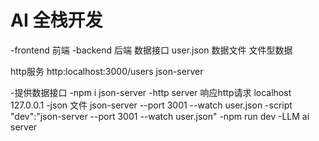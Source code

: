# AI 全栈开发
 -frontend 前端
 -backend 后端
 数据接口 user.json 数据文件
 文件型数据

 http服务 http:localhost:3000/users
 json-server

 -提供数据接口
  -npm i json-server
   -http server 响应http请求 localhost 127.0.0.1
   -json 文件 json-server --port 3001 --watch user.json
 -script
 "dev":"json-server --port 3001 --watch user.json"
 -npm run dev
 -LLM ai server

